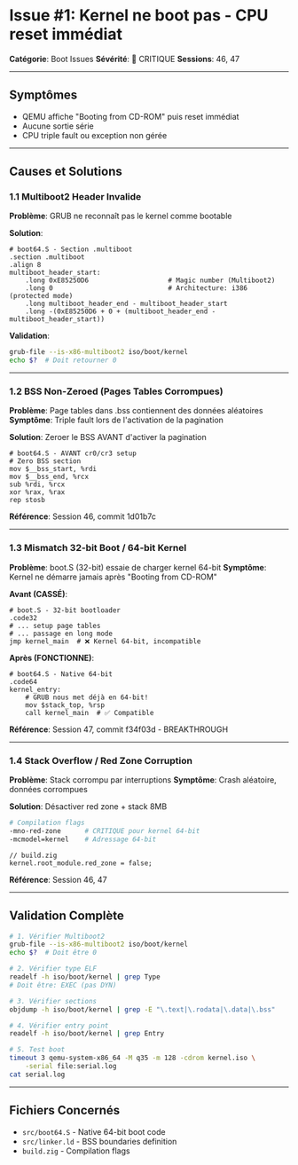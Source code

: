 # Issue #1: Kernel ne boot pas - CPU reset immédiat

**Catégorie**: Boot Issues
**Sévérité**: 🔴 CRITIQUE
**Sessions**: 46, 47

---

## Symptômes

- QEMU affiche "Booting from CD-ROM" puis reset immédiat
- Aucune sortie série
- CPU triple fault ou exception non gérée

---

## Causes et Solutions

### 1.1 Multiboot2 Header Invalide

**Problème**: GRUB ne reconnaît pas le kernel comme bootable

**Solution**:
```assembly
# boot64.S - Section .multiboot
.section .multiboot
.align 8
multiboot_header_start:
    .long 0xE85250D6                    # Magic number (Multiboot2)
    .long 0                             # Architecture: i386 (protected mode)
    .long multiboot_header_end - multiboot_header_start
    .long -(0xE85250D6 + 0 + (multiboot_header_end - multiboot_header_start))
```

**Validation**:
```bash
grub-file --is-x86-multiboot2 iso/boot/kernel
echo $?  # Doit retourner 0
```

---

### 1.2 BSS Non-Zeroed (Pages Tables Corrompues)

**Problème**: Page tables dans .bss contiennent des données aléatoires
**Symptôme**: Triple fault lors de l'activation de la pagination

**Solution**: Zeroer le BSS AVANT d'activer la pagination

```assembly
# boot64.S - AVANT cr0/cr3 setup
# Zero BSS section
mov $__bss_start, %rdi
mov $__bss_end, %rcx
sub %rdi, %rcx
xor %rax, %rax
rep stosb
```

**Référence**: Session 46, commit 1d01b7c

---

### 1.3 Mismatch 32-bit Boot / 64-bit Kernel

**Problème**: boot.S (32-bit) essaie de charger kernel 64-bit
**Symptôme**: Kernel ne démarre jamais après "Booting from CD-ROM"

**Avant (CASSÉ)**:
```assembly
# boot.S - 32-bit bootloader
.code32
# ... setup page tables
# ... passage en long mode
jmp kernel_main  # ❌ Kernel 64-bit, incompatible
```

**Après (FONCTIONNE)**:
```assembly
# boot64.S - Native 64-bit
.code64
kernel_entry:
    # GRUB nous met déjà en 64-bit!
    mov $stack_top, %rsp
    call kernel_main  # ✅ Compatible
```

**Référence**: Session 47, commit f34f03d - BREAKTHROUGH

---

### 1.4 Stack Overflow / Red Zone Corruption

**Problème**: Stack corrompu par interruptions
**Symptôme**: Crash aléatoire, données corrompues

**Solution**: Désactiver red zone + stack 8MB

```bash
# Compilation flags
-mno-red-zone      # CRITIQUE pour kernel 64-bit
-mcmodel=kernel    # Adressage 64-bit
```

```zig
// build.zig
kernel.root_module.red_zone = false;
```

**Référence**: Session 46, 47

---

## Validation Complète

```bash
# 1. Vérifier Multiboot2
grub-file --is-x86-multiboot2 iso/boot/kernel
echo $?  # Doit être 0

# 2. Vérifier type ELF
readelf -h iso/boot/kernel | grep Type
# Doit être: EXEC (pas DYN)

# 3. Vérifier sections
objdump -h iso/boot/kernel | grep -E "\.text|\.rodata|\.data|\.bss"

# 4. Vérifier entry point
readelf -h iso/boot/kernel | grep Entry

# 5. Test boot
timeout 3 qemu-system-x86_64 -M q35 -m 128 -cdrom kernel.iso \
    -serial file:serial.log
cat serial.log
```

---

## Fichiers Concernés

- `src/boot64.S` - Native 64-bit boot code
- `src/linker.ld` - BSS boundaries definition
- `build.zig` - Compilation flags
